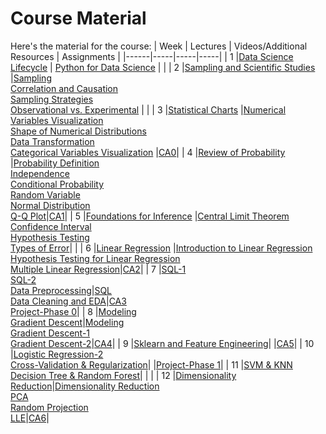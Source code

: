 # Course Material

Here's the material for the course:
| Week | Lectures | Videos/Additional Resources | Assignments |
|------|-----|-----|-----|
| 1 |[Data Science Lifecycle](lectures/Lecture%201.%20Data%20Science%20Lifecycle.pdf) | [Python for Data Science](https://www.youtube.com/watch?v=WKz5nicREKQ&list=PLdSslhDhrVc55hzIJ245efXSyXbUedl2v) | |
| 2 |[Sampling and Scientific Studies](lectures/Lecture%202.%20Sampling%20and%20Scientific%20Studies.pdf) |[Sampling](https://www.youtube.com/watch?v=koeAIG38Hzc) <br> [Correlation and Causation](https://www.youtube.com/watch?v=WAnHl3Rps2s) <br> [Sampling Strategies](https://www.youtube.com/watch?v=Bji2BfPsu6Q) <br> [Observational vs. Experimental](https://www.youtube.com/watch?v=0D2U_xPl00g) | |
| 3 |[Statistical Charts](lectures/Lecture%203.%20Statistical%20Charts.pdf) |[Numerical Variables Visualization](https://www.youtube.com/watch?v=jzAK4xpwGus) <br> [Shape of Numerical Distributions](https://www.youtube.com/watch?v=tLWm8MGUqds) <br> [Data Transformation](https://www.youtube.com/watch?v=71kkJ2jp7KM) <br> [Categorical Variables Visualization](https://www.youtube.com/watch?v=CGfzEvpRQPQ) |[CA0](assignments/CA0/DS-CA0.pdf)|
| 4 |[Review of Probability](lectures/Lecture%204.%20Review%20of%20Probability.pdf) |[Probability Definition](https://www.youtube.com/watch?v=QIpoxoCGgtU) <br> [Independence](https://www.youtube.com/watch?v=cMGVMIo4RMw) <br> [Conditional Probability](https://www.youtube.com/watch?v=QKIBHCjb4g0) <br> [Random Variable](https://www.youtube.com/watch?v=Q0dlO2ErX08) <br> [Normal Distribution](https://www.youtube.com/watch?v=WxafZIrjwOQ) <br> [Q-Q Plot](https://www.youtube.com/watch?v=6U8LI1VYEeg)|[CA1](assignments/CA1/DS-CA1.pdf)|
| 5 |[Foundations for Inference](lectures/Lecture%205.%20Foundations%20for%20Inference.pdf) |[Central Limit Theorem](https://www.youtube.com/watch?v=chVvpvDMrV4) <br> [Confidence Interval](https://www.youtube.com/watch?v=xm6qVNtAUNk) <br> [Hypothesis Testing](https://www.youtube.com/watch?v=r4RdP73fAFM) <br> [Types of Error](https://www.youtube.com/watch?v=SaEuHkXolM0)| |
| 6 |[Linear Regression](lectures/Lecture%206.%20Linear%20Regression.pdf) |[Introduction to Linear Regression](https://www.youtube.com/watch?v=0HRnD_3zN3w) <br> [Hypothesis Testing for Linear Regression](https://www.youtube.com/watch?v=KRZ9C5ngQio) <br> [Multiple Linear Regression](https://www.youtube.com/watch?v=Lv27Am1BUaM)|[CA2](assignments/CA2/DS-CA2.pdf)|
| 7 |[SQL-1](lectures/Lecture%207.%20SQL-1.pdf) <br> [SQL-2](lectures/Lecture%208.%20SQL-2.pdf) <br> [Data Preprocessing](lectures/Lecture%209.%20Data%20Preprocessing.pdf)|[SQL](https://www.dropbox.com/scl/fo/r8j0svv98bzkvwh7s89zq/ADBLUG2mnBMXd6yKwMX2PCU?dl=0&e=1&preview=sql_part2.mkv&rlkey=vqad3zy64ub1a7lqa9wdpi4qq) <br> [Data Cleaning and EDA](https://www.dropbox.com/scl/fo/r8j0svv98bzkvwh7s89zq/ADBLUG2mnBMXd6yKwMX2PCU?dl=0&e=1&preview=data_cleaning_eda.mkv&rlkey=vqad3zy64ub1a7lqa9wdpi4qq)|[CA3](assignments/CA3/DS-CA3.pdf) <br> [Project-Phase 0](assignments/Project/Phase0/DS-Project-P0.pdf)|
| 8 |[Modeling](lectures/Lecture%2010.%20Modeling.pdf) <br> [Gradient Descent](lectures/Lecture%2011.%20Gradient%20Descent.pdf)|[Modeling](https://www.dropbox.com/scl/fo/r8j0svv98bzkvwh7s89zq/ADBLUG2mnBMXd6yKwMX2PCU?dl=0&e=1&preview=modeling_slr.mkv&rlkey=vqad3zy64ub1a7lqa9wdpi4qq) <br> [Gradient Descent-1](https://www.dropbox.com/scl/fo/r8j0svv98bzkvwh7s89zq/ADBLUG2mnBMXd6yKwMX2PCU?dl=0&e=1&preview=gradient_descent_part1.mkv&rlkey=vqad3zy64ub1a7lqa9wdpi4qq) <br> [Gradient Descent-2](https://www.dropbox.com/scl/fo/r8j0svv98bzkvwh7s89zq/ADBLUG2mnBMXd6yKwMX2PCU?dl=0&e=1&preview=gradient_descent_part2.mkv&rlkey=vqad3zy64ub1a7lqa9wdpi4qq)|[CA4](assignments/CA4/DS-CA4.pdf)|
| 9 |[Sklearn and Feature Engineering](lectures/Lecture%2012.%20Sklearn%20&%20Feature%20Engineering.pdf)| |[CA5](assignments/CA5/DS-CA5.pdf)|
| 10 |[Logistic Regression-2](lectures/Lecture%2013.%20Logistic%20Regression-2.pdf) <br> [Cross-Validation & Regularization](lectures/Lecture%2014.%20Cross-Validation%20&%20Regularization.pdf)| |[Project-Phase 1](assignments/Project/Phase1/DS-Project-P1.pdf)|
| 11 |[SVM & KNN](lectures/Lecture%2015.%20SVM%20&%20KNN.pdf) <br> [Decision Tree & Random Forest](lectures/Lecture%2016.%20DT%20&%20RF.pdf)| | |
| 12 |[Dimensionality Reduction](lectures/Lecture%2017.%20Dimensionality%20Reduction.pdf)|[Dimensionality Reduction](https://www.youtube.com/watch?v=8G6HNKGUyHA) <br> [PCA](https://www.youtube.com/watch?v=nv0DRL6l9-4) <br> [Random Projection](https://www.youtube.com/watch?v=IzwjWTTAlPs) <br> [LLE](https://www.youtube.com/watch?v=R1saz5q_B5k)|[CA6](assignments/CA6/DS-CA6.pdf)|
